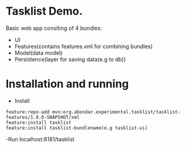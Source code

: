 # Tasklist Demo.

Basic web app consiting of 4 bundles:
- UI
- Features(contains features.xml for combining bundles)
- Model(data model)
- Persistence(layer for saving data(e.g to db))

# Installation and running

- Install 
```
feature:repo-add mvn:org.abondar.experimental.tasklist/tasklist-features/1.0.0-SNAPSHOT/xml
feature:install tasklist
feature:install tasklist-bundlename(e.g tasklist-ui)
```

-Run
localhost:8181/tasklist

